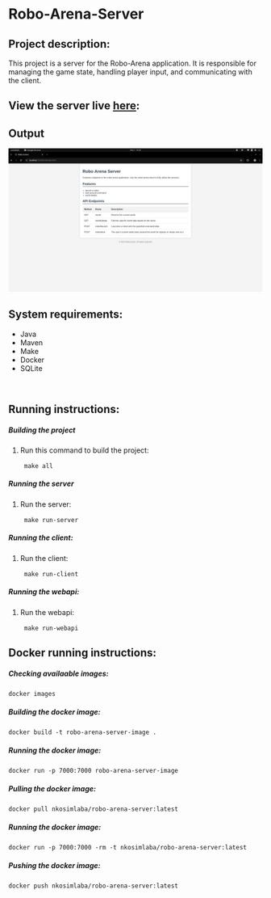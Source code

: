 # Robo-Arena-Server

## Project description:
This project is a server for the Robo-Arena application. It is responsible for managing the game state, handling player input, and communicating with the client.

## View the server live [here](https://robo-arena-server.azurewebsites.net/):

## Output
![Demo](program-output/1.png)

## System requirements:
- Java
- Maven
- Make
- Docker
- SQLite

<br>

## Running instructions:
##### Building the project
1. Run this command to build the project:
        
        make all

##### Running the server
1. Run the server:
        
        make run-server

##### Running the client:
1. Run the client:
        
        make run-client

##### Running the webapi:
1. Run the webapi:
        
        make run-webapi
            

## Docker running instructions:
##### Checking availaable images:
    docker images

##### Building the docker image:
    docker build -t robo-arena-server-image .

##### Running the docker image:
    docker run -p 7000:7000 robo-arena-server-image

##### Pulling the docker image:
    docker pull nkosimlaba/robo-arena-server:latest

##### Running the docker image:
    docker run -p 7000:7000 -rm -t nkosimlaba/robo-arena-server:latest

##### Pushing the docker image:
    docker push nkosimlaba/robo-arena-server:latest

